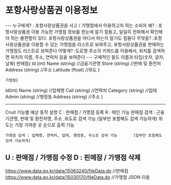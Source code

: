 <h1> 포항사랑상품권 이용정보 </h1>
---
누구에게? 
: 포항사랑상품권을 사고 / 가맹점에서 이용하고자 하는 소비자
왜? 
: 포항사랑상품권 이용 가능한 가맹점 정보를 한눈에 알기 힘들고, 일일히 전화해서 확인해야 하는 불편함이 있다. 포항사랑상품권을 어디서 파는지 알기도 힘들다
무엇을? 
:포항사랑상품권을 이용할 수 있는 가맹점을 리스트로 보여주고, 포항사랑상품권을 판매하는 가맹점도 리스트로 보여준다
어떻게?
:도로명 주소의 키워드를 이용해서, 위치를 검색하면 위치의 이름, 주소, 연락처 등을 보여준다
---
구체적인 필드 이름과 타입(숫자, 글자, 날짜)
	판매점{
Id (int)
Name (string) //금융기관명
Store (string) //판매 및 환전처
Address (string) //주소
Latitude (float) //위도
}

	가맹점{
Id(int)
Name (string) //업체명
Call (string) //연락처
Category (string) //업태
Admin (string) //행정동
Address (string) //주소
}

--- 
Crud 기능별 예상 동작 설명
C : 판매점 / 가맹점 등록
R : 메인 기능
	판매점 검색 : 근융기관명, 판매 및 환전처명, 주소 ,위도로 검색 		가능 (일부만 포함해도 검색 가능하게)
	위도는 가장 가까운 곳 순으로 출력 기능

	가맹점 검색 : 업체명, 연락처, 업태, 행정동, 주소로 검색 가능 		(일부만 포함해도 검색 가능하게)
U : 판매점 / 가맹점 수정
D : 핀메잠 / 가맹점 삭제
---
https://www.data.go.kr/data/15063240/fileData.do //판매점
https://www.data.go.kr/data/15030170/fileData.do //가맹점
JSON 이용
